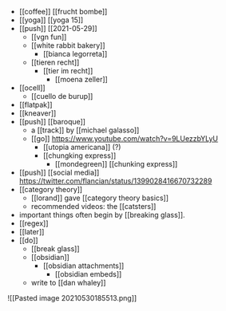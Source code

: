 - [[coffee]] [[frucht bombe]]
- [[yoga]] [[yoga 15]]
- [[push]] [[2021-05-29]]
	- [[vgn fun]]
	- [[white rabbit bakery]]
		- [[bianca legorreta]]
	- [[tieren recht]]
		- [[tier im recht]]
			- [[moena zeller]]
- [[ocell]]
	- [[cuello de burup]]
- [[flatpak]]
- [[kneaver]]
- [[push]] [[baroque]]
	- a [[track]] by [[michael galasso]]
	- [[go]] https://www.youtube.com/watch?v=9LUezzbYLyU
		- [[utopia americana]] (?)
		- [[chungking express]]
			- [[mondegreen]] [[chunking express]]
- [[push]] [[social media]] https://twitter.com/flancian/status/1399028416670732289
- [[category theory]]
	- [[lorand]] gave [[category theory basics]]
	- recommended videos: the [[catsters]]
- important things often begin by [[breaking glass]].
- [[regex]]
- [[later]]
- [[do]]
	- [[break glass]]
	- [[obsidian]]
		- [[obsidian attachments]]
			- [[obsidian embeds]]
	- write to [[dan whaley]]

![[Pasted image 20210530185513.png]]